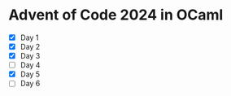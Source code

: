 # Advent of Code 2024 in OCaml

- [x] Day 1
- [x] Day 2
- [x] Day 3
- [ ] Day 4
- [x] Day 5
- [ ] Day 6

